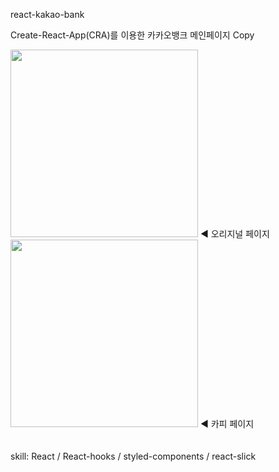 react-kakao-bank

Create-React-App(CRA)를 이용한 카카오뱅크 메인페이지 Copy

<div>
<img src="https://user-images.githubusercontent.com/41315934/87879831-0a633d80-ca28-11ea-85f5-1ff92fb98abe.png" width="300">
<span>◀ 오리지널 페이지</span>
<img src="https://user-images.githubusercontent.com/41315934/87879833-0d5e2e00-ca28-11ea-9ac5-62897e2f2acc.png" width="300">
<span>◀ 카피 페이지</span>
</div>
<br/><br/>
skill: React / React-hooks / styled-components / react-slick

